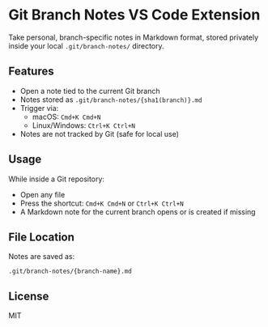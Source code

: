 # Git Branch Notes VS Code Extension

Take personal, branch-specific notes in Markdown format, stored privately inside your local `.git/branch-notes/` directory.

## Features
- Open a note tied to the current Git branch
- Notes stored as `.git/branch-notes/{sha1(branch)}.md`
- Trigger via:
  - macOS: `Cmd+K Cmd+N`
  - Linux/Windows: `Ctrl+K Ctrl+N`
- Notes are not tracked by Git (safe for local use)

## Usage
While inside a Git repository:
- Open any file
- Press the shortcut: `Cmd+K Cmd+N` or `Ctrl+K Ctrl+N`
- A Markdown note for the current branch opens or is created if missing

## File Location
Notes are saved as:
```
.git/branch-notes/{branch-name}.md
```

## License
MIT
